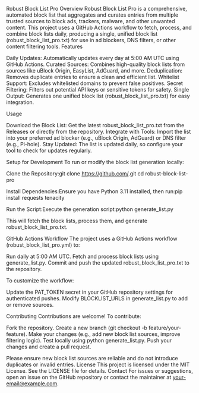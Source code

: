 Robust Block List Pro
Overview
Robust Block List Pro is a comprehensive, automated block list that aggregates and curates entries from multiple trusted sources to block ads, trackers, malware, and other unwanted content. This project uses a GitHub Actions workflow to fetch, process, and combine block lists daily, producing a single, unified block list (robust_block_list_pro.txt) for use in ad blockers, DNS filters, or other content filtering tools.
Features

Daily Updates: Automatically updates every day at 5:00 AM UTC using GitHub Actions.
Curated Sources: Combines high-quality block lists from sources like uBlock Origin, EasyList, AdGuard, and more.
Deduplication: Removes duplicate entries to ensure a clean and efficient list.
Whitelist Support: Excludes whitelisted domains to prevent false positives.
Secret Filtering: Filters out potential API keys or sensitive tokens for safety.
Single Output: Generates one unified block list (robust_block_list_pro.txt) for easy integration.

Usage

Download the Block List: Get the latest robust_block_list_pro.txt from the Releases or directly from the repository.
Integrate with Tools: Import the list into your preferred ad blocker (e.g., uBlock Origin, AdGuard) or DNS filter (e.g., Pi-hole).
Stay Updated: The list is updated daily, so configure your tool to check for updates regularly.

Setup for Development
To run or modify the block list generation locally:

Clone the Repository:git clone https://github.com/<your-repo>.git
cd robust-block-list-pro


Install Dependencies:Ensure you have Python 3.11 installed, then run:pip install requests tenacity


Run the Script:Execute the generation script:python generate_list.py

This will fetch the block lists, process them, and generate robust_block_list_pro.txt.

GitHub Actions Workflow
The project uses a GitHub Actions workflow (robust_block_list_pro.yml) to:

Run daily at 5:00 AM UTC.
Fetch and process block lists using generate_list.py.
Commit and push the updated robust_block_list_pro.txt to the repository.

To customize the workflow:

Update the PAT_TOKEN secret in your GitHub repository settings for authenticated pushes.
Modify BLOCKLIST_URLS in generate_list.py to add or remove sources.

Contributing
Contributions are welcome! To contribute:

Fork the repository.
Create a new branch (git checkout -b feature/your-feature).
Make your changes (e.g., add new block list sources, improve filtering logic).
Test locally using python generate_list.py.
Push your changes and create a pull request.

Please ensure new block list sources are reliable and do not introduce duplicates or invalid entries.
License
This project is licensed under the MIT License. See the LICENSE file for details.
Contact
For issues or suggestions, open an issue on the GitHub repository or contact the maintainer at your-email@example.com.
